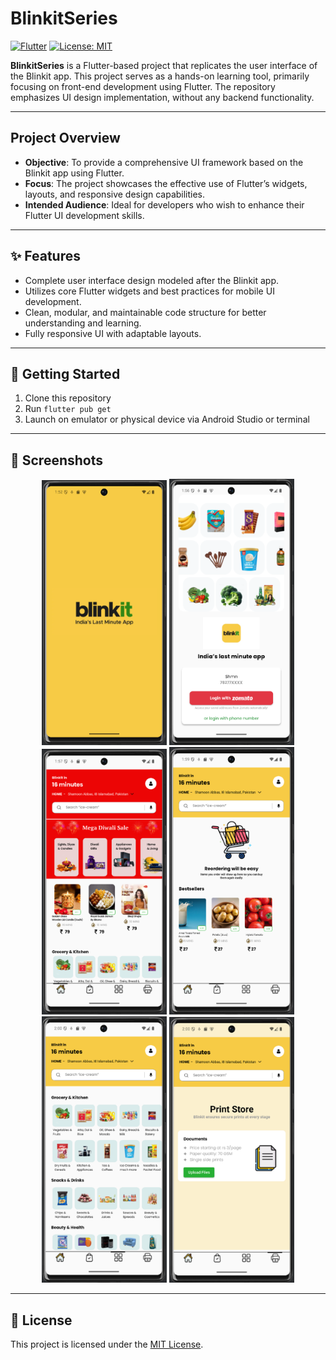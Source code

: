# BlinkitSeries

[![Flutter](https://img.shields.io/badge/Flutter-v3.16-blue)](https://flutter.dev)
[![License: MIT](https://img.shields.io/badge/License-MIT-yellow.svg)](LICENSE)


**BlinkitSeries** is a Flutter-based project that replicates the user interface of the Blinkit app. This project serves as a hands-on learning tool, primarily focusing on front-end development using Flutter. The repository emphasizes UI design implementation, without any backend functionality.

---


## Project Overview

- **Objective**: To provide a comprehensive UI framework based on the Blinkit app using Flutter.
- **Focus**: The project showcases the effective use of Flutter’s widgets, layouts, and responsive design capabilities.
- **Intended Audience**: Ideal for developers who wish to enhance their Flutter UI development skills.

---


## ✨ Features

- Complete user interface design modeled after the Blinkit app.
- Utilizes core Flutter widgets and best practices for mobile UI development.
- Clean, modular, and maintainable code structure for better understanding and learning.
- Fully responsive UI with adaptable layouts.

---

## 🚀 Getting Started

1. Clone this repository
2. Run `flutter pub get`
3. Launch on emulator or physical device via Android Studio or terminal

---

## 📸 Screenshots

<div align="center">
  <img src="img.png" width="200" />
  <img src="img_1.png" width="200" />
  <img src="img_2.png" width="200" />
  <img src="img_3.png" width="200" />
  <img src="img_4.png" width="200" />
  <img src="img_5.png" width="200" />
</div>

---

## 📄 License

This project is licensed under the [MIT License](LICENSE).